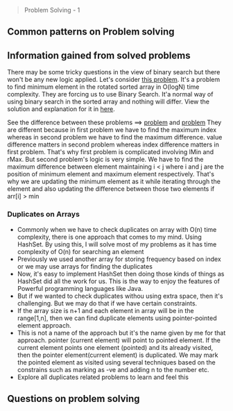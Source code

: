 > Problem Solving - 1

## Common patterns on Problem solving

## Information gained from solved problems

  There may be some tricky questions in the view of binary search but there won't be any new logic applied. Let's
  consider [this problem](https://leetcode.com/problems/find-minimum-in-rotated-sorted-array/description/).
  It's a problem to find minimum element in the rotated sorted array in O(logN) time complexity.
  They are forcing us to use Binary Search. It'a normal way of using binary search in the sorted array and nothing will differ.
  View the solution and explanation for it in [here](https://github.com/Danusshkumar/LeetCode-problems/blob/main/minimumElementInO(logn).java).

  See the difference between these problems ==> [problem](https://practice.geeksforgeeks.org/problems/maximum-index-1587115620/1) and [problem](https://leetcode.com/problems/maximum-difference-between-increasing-elements/description/)
   They are different because in first problem we have to find the maximum index whereas in second problem we have to find the maximum difference.
  value difference matters in second problem whereas index difference matters in first problem. That's why first problem is complicated involving lMin and
  rMax. 
  But second problem's logic is very simple. We have to find the maximum difference between element maintaining i < j where i and j are the position of minimum element and maximum element respectively. That's why we are updating the minimum element as it while iterating through the element and also updating the difference between those two elements if arr[i] > min

### Duplicates on Arrays

- Commonly when we have to check duplicates on array with O(n) time complexity, there is one approach that comes to my mind. Using HashSet. By using this, I will solve most of my problems as it has time complexity of O(n) for searching an element
- Previously we used another array for storing frequency based on index or we may use arrays for finding the duplicates
- Now, it's easy to implement HashSet then doing those kinds of things as HashSet did all the work for us. This is the way to enjoy the features of Powerful programming languages
 like Java.
- But if we wanted to check duplicates withou using extra space, then it's challenging. But we may do that if we have certain constraints. 
- If the array size is n+1 and each element in array will be in the range[1,n], then we can find duplicate elements using pointer-pointed element approach. 
- This is not a name of the approach but it's the name given by me for that approach. pointer (current element) will point to pointed element. If the current element points one element (pointed) and its already visited, then the pointer element(current element) is duplicated. We may mark the pointed element as visited using several techniques based on the constrains such as marking as -ve and adding n to the number etc.
- Explore all duplicates related problems to learn and feel this

## Questions on problem solving

